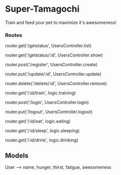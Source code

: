 # Super-Tamagochi
Train and feed your pet to maximize it's awesomeness!

### Routes
router.get('/getstatus', UsersController.list)

router.get('/getstatus/:id', UsersController.show)

router.post('/register', UsersController.create)

router.put('/update/:id', UsersController.update)

router.delete('/delete/:id', UsersController.remove)

router.get('/:id/train', logic.training)

router.post('/login', UsersController.login)

router.put('/logout', UsersController.logout)

router.get('/:id/eat', logic.eating)

router.get('/:id/sleep', logic.sleeping)

router.get('/:id/drink', logic.drinking)

## Models
User --> name, hunger, thirst, fatigue, awesomeness

